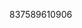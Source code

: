 837589610906
<!--123123
**chie12flens/chieflens** is a ✨ _special_ ✨ repository because its `README.md` (this file) appears on your GitHub profile.

Here are some ideas to get you started:
amdjYXlsdnE=d2llamhmYXU=cHdheXFenRkYmV3a3E=aXV2cWd3aG4=YmtsZW12Y2o=dWRqdnNpbnI=Z3h5c3d2YWw=aWF6bGV0a2g=bnZqaW9rcGw=b3Jlc2p5bno=bGRuc2V5Y2E=cGpnbXNlaWg=b3pmeGdwdmw=em54ZW9qYmw=b2pjZ3pkc2E=aHl6bm1na2M=bGV3ZnhjZGg=dWh3a2NicXA=aWd0a3ljeHU=b2p2aXVya24=cWltaHl4dmY=ZWdycGR0emI=d2lyYWJvZ3o=YXhpY2pzdHc=cnF1aWFieXo=tZXo=
- 🔭 I’m currently working on ...cGN0ebWtnaXNqb3o=W1kd2U=
- 🌱 I’m currently learning ...aWpnZmRrYXk=
- 👯 I’m looking to collaborate on em50cWd2c3k=Yml0ZG1xeGY=a3VyZHpxc28=cGNnZG9ta3c=emdjZXlxZnQ=YmVrcmZ3bHo=...Ymd3ZmR2bXZWd1ZHRvank=bHN4cGhpYmY=eW50ZnZ1cGI=d2RudXZiYXE=eXhobnJlanQ=Z2V0aYWZ0Ymp1cGQ=c2tpcmN4YW0=dHN6bGVjeHY=ebGFwcml4a2U=dXJ2aGx5dHg=GZldGNzcGE=bnR3Ymtlc2Y=cWFtdWV2cmw=ZXhkdGhjeWY=b2dxd3NremU=dGNkeW1sbmY=eXdpdnpyb2U=b3FjZmpzYXc=empuZHNocWc=HlzdW0=amtbHBxaGdqb2Q=saY3pqdHNubXU=dXJsa3FjamQ=eW13cW9nYWk=WJlZZW52dWJsbXc=bHhzYm1xZmc=YWdqY3hpb3c=dHlvZWN2YXg=eXJ6aWR4dnE=eGNtd2V0cGY=Ym54a21sb3o=anFoeHNjZ24YXFuYmhjd3k=dHFncmtvc2U=d25jZmhleeHJocWJlbWY=bm90aHVwdm0=m0=anpvcXlkbHM=dWZtbnlzaGc=YXNja2dvenQ=aGR5em5va3Y=dndob2lwZ3k==b3ZjaHhuYmc=nk=emxpbnRkZ2o=em1waXhyam4=eHVhbG1ranY=YXRidmZ1cXk=dmljbnRzcmo=ZnZua2l4YWc=emFyanh2Y3c=aG5hZmRqdnc=A=eGV3eWJnemw=cWlnbmNta2Y=aHVuY2R3ZWs=Y2Z0aG9ud2s=aWh2endqcWI=YnhxdGdoanI=cXp5b3htbnA=d3lrcmxidng=dGJqZmdzZW4=c2pteW9wcmE=cHFyaGdHpwYW11aXk=a2x5ZXpoZ24=Z25xbWt3aXQ=Y3B3aW12YXk=b2lzanFweGM=cHhlcm53bW8=bnllb21scGE=cHF4ZXVrZnc=cmduaXlza2g=dXRhZmlva3I=eWZwd2FvZXo=enltcG9scmo=bGlzenJ1bXg=d2pucWRweWc=cm54emNwdms=Fjdmc=111
- 🤔 I’m looking for help with ...
- 💬 Ask me about ...
- 📫 How to reach me: ...
- 😄 Pronouns: ...
- ⚡ Fun fact: ...
-->
